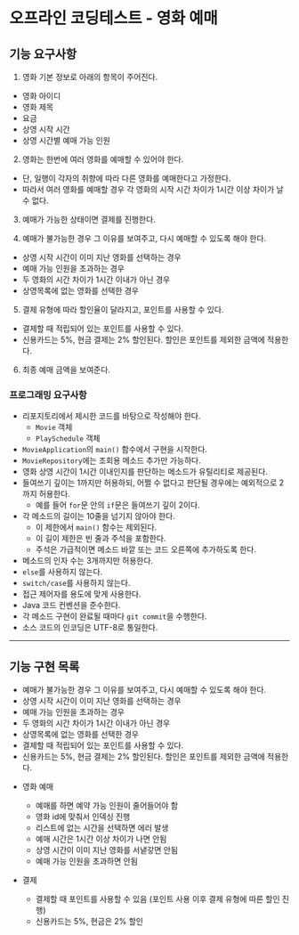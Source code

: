 # 오프라인 코딩테스트 - 영화 예매

## 기능 요구사항

1. 영화 기본 정보로 아래의 항목이 주어진다.
* 영화 아이디
* 영화 제목
* 요금
* 상영 시작 시간
* 상영 시간별 예매 가능 인원

2. 영화는 한번에 여러 영화를 예매할 수 있어야 한다.
* 단, 일행이 각자의 취향에 따라 다른 영화를 예매한다고 가정한다.
* 따라서 여러 영화를 예매할 경우 각 영화의 시작 시간 차이가 1시간 이상 차이가 날 수 없다.

3. 예매가 가능한 상태이면 결제를 진행한다.

4. 예매가 불가능한 경우 그 이유를 보여주고, 다시 예매할 수 있도록 해야 한다.
* 상영 시작 시간이 이미 지난 영화를 선택하는 경우
* 예매 가능 인원을 초과하는 경우
* 두 영화의 시간 차이가 1시간 이내가 아닌 경우
* 상영목록에 없는 영화를 선택한 경우

5. 결제 유형에 따라 할인율이 달라지고, 포인트를 사용할 수 있다.
* 결제할 때 적립되어 있는 포인트를 사용할 수 있다.
* 신용카드는 5%, 현금 결제는 2% 할인된다. 할인은 포인트를 제외한 금액에 적용한다.

6. 최종 예매 금액을 보여준다.

### 프로그래밍 요구사항
* 리포지토리에서 제시한 코드를 바탕으로 작성해야 한다.
    * `Movie` 객체
    * `PlaySchedule` 객체
* `MovieApplication`의 `main()` 함수에서 구현을 시작한다.
* `MovieRepository`에는 조회용 메소드 추가만 가능하다.
* 영화 상영 시간이 1시간 이내인지를 판단하는 메소드가 유틸리티로 제공된다.
* 들여쓰기 깊이는 1까지만 허용하되, 어쩔 수 없다고 판단될 경우에는 예외적으로 2까지 허용한다.
    * 예를 들어 `for`문 안의 `if`문은 들여쓰기 깊이 2이다.
* 각 메소드의 길이는 10줄을 넘기지 않아야 한다.
    * 이 제한에서 `main()` 함수는 제외된다.
    * 이 길이 제한은 빈 줄과 주석을 포함한다.
    * 주석은 가급적이면 메소드 바깥 또는 코드 오른쪽에 추가하도록 한다.
* 메소드의 인자 수는 3개까지만 허용한다.
* `else`를 사용하지 않는다.
* `switch/case`를 사용하지 않는다.
* 접근 제어자를 용도에 맞게 사용한다.
* Java 코드 컨벤션을 준수한다.
* 각 메소드 구현이 완료될 때마다 `git commit`을 수행한다.
* 소스 코드의 인코딩은 UTF-8로 통일한다.

----

## 기능 구현 목록
* 예매가 불가능한 경우 그 이유를 보여주고, 다시 예매할 수 있도록 해야 한다.
* 상영 시작 시간이 이미 지난 영화를 선택하는 경우
* 예매 가능 인원을 초과하는 경우
* 두 영화의 시간 차이가 1시간 이내가 아닌 경우
* 상영목록에 없는 영화를 선택한 경우
* 결제할 때 적립되어 있는 포인트를 사용할 수 있다.
* 신용카드는 5%, 현금 결제는 2% 할인된다. 할인은 포인트를 제외한 금액에 적용한다.

- 영화 예매
  * 예매를 하면 예약 가능 인원이 줄어들어야 함
  * 영화 id에 맞춰서 인덱싱 진행
  * 리스트에 없는 시간을 선택하면 에러 발생
  * 예매 시간은 1시간 이상 차이가 나면 안됨
  * 상영 시간이 이미 지난 영화를 서냍갛면 안됨
  * 예매 가능 인원을 초과하면 안됨

- 결제
  * 결제할 때 포인트를 사용할 수 있음 (포인트 사용 이후 결제 유형에 따른 할인 진행)
  * 신용카드는 5%, 현금은 2% 할인